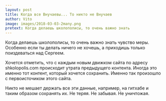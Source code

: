 ```yaml
---
layout: post
title: Когда все Внучаевы... То никто не Внучаев
author: Vito
image: images/2018-03-03-2many.png
pretext: Когда делаешь школополисы, то очень важно знать
---
```

Когда делаешь школополисы, то очень важно знать чувство меры.
Особенно если ты делать ничего не хочешь, а приходишь только
поиздеваться над Сергеем.

Хочется отметить, что с каждым новым движком сайта по адресу
shkolopolis.com происходит утрата предыдущего контента. Иногда
это именно тот контент, который хочется сохранить. Именно так
произошло с первоисточиком этого сайта.

Никто не мешает держать все эти данные, например, на гитхабе и
таким образом сохранять их. Не теряя. Не забывая. Не уничтожая.

